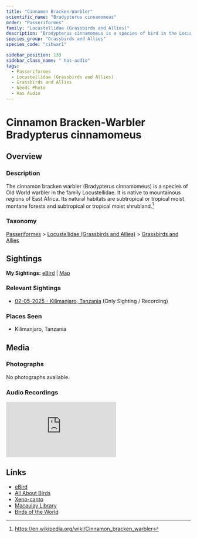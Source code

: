 ```yaml
---
title: "Cinnamon Bracken-Warbler"
scientific_name: "Bradypterus cinnamomeus"
order: "Passeriformes"
family: "Locustellidae (Grassbirds and Allies)"
description: "Bradypterus cinnamomeus is a species of bird in the Locustellidae (Grassbirds and Allies) family. It has been observed 1 times. It has been recorded."
species_group: "Grassbirds and Allies"
species_code: "cibwar1"

sidebar_position: 133
sidebar_class_name: " has-audio"
tags: 
  - Passeriformes
  - Locustellidae (Grassbirds and Allies)
  - Grassbirds and Allies
  - Needs Photo
  - Has Audio
---
```


# Cinnamon Bracken-Warbler <span className='sci_name'>Bradypterus cinnamomeus</span>

## Overview

### Description
The cinnamon bracken warbler (Bradypterus cinnamomeus) is a species of Old World warbler in the family Locustellidae.
It is native to mountainous regions of East Africa.
Its natural habitats are subtropical or tropical moist montane forests and subtropical or tropical moist shrubland.[^1]

[^1]: https://en.wikipedia.org/wiki/Cinnamon_bracken_warbler

### Taxonomy
[Passeriformes](/tags/passeriformes) > [Locustellidae (Grassbirds and Allies)](/tags/locustellidae-grassbirds-and-allies) > [Grassbirds and Allies](/tags/grassbirds-and-allies)


## Sightings

**My Sightings:** [eBird](https://ebird.org/lifelist?r=world&time=life&spp=cibwar1) | [Map](/map?species_code=cibwar1)

### Relevant Sightings

* [02-05-2025 - Kilimanjaro, Tanzania](https://ebird.org/checklist/S216534099) (Only Sighting / Recording)

### Places Seen

* Kilimanjaro, Tanzania



## Media
### Photographs
No photographs available.

### Audio Recordings
<iframe className="audio_iframe" src="https://macaulaylibrary.org/asset/631601689/embed" frameBorder="0" allowFullScreen></iframe>

## Links
* [eBird](https://ebird.org/species/cibwar1) 
* [All About Birds](https://www.allaboutbirds.org/guide/cibwar1) 
* [Xeno-canto](https://www.xeno-canto.org/species/bradypterus-cinnamomeus) 
* [Macaulay Library](https://search.macaulaylibrary.org/catalog?taxonCode=cibwar1&sort=rating_rank_desc)
* [Birds of the World](https://birdsoftheworld.org/bow/species/cibwar1)

